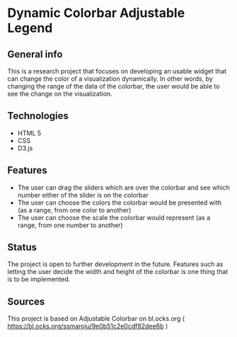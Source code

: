 # Dynamic Colorbar Adjustable Legend

## General info
This is a research project that focuses on developing an usable widget that can change the color of a visualization dynamically. In other words, by changing the range of the data of the colorbar, the user would be able to see the change on the visualization. 

## Technologies
* HTML 5
* CSS
* D3.js 

## Features
* The user can drag the sliders which are over the colorbar and see which number either of the slider is on the colorbar
* The user can choose the colors the colorbar would be presented with (as a range, from one color to another)
* The user can choose the scale the colorbar would represent (as a range, from one number to another)

## Status
The project is open to further development in the future. Features such as letting the user decide the width and height of the colorbar is one thing that is to be implemented.

## Sources
This project is based on Adjustable Colorbar on bl.ocks.org ( https://bl.ocks.org/ssmaroju/9e0b51c2e0cdf82dee6b )

